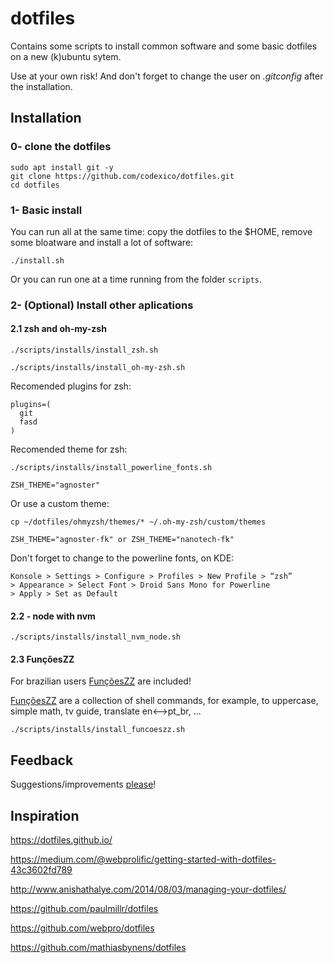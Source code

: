 # dotfiles

Contains some scripts to install common software and some basic dotfiles on a
new (k)ubuntu sytem.

Use at your own risk! And don't forget to change the user on _.gitconfig_ after the installation.

## Installation

### 0- clone the dotfiles

```
sudo apt install git -y
git clone https://github.com/codexico/dotfiles.git
cd dotfiles
```

### 1- Basic install

You can run all at the same time: copy the dotfiles to the $HOME, remove some bloatware and install a lot of software:

```
./install.sh
```

Or you can run one at a time running from the folder `scripts`.

### 2- (Optional) Install other aplications

#### 2.1 zsh and oh-my-zsh

```
./scripts/installs/install_zsh.sh
```

```
./scripts/installs/install_oh-my-zsh.sh
```

Recomended plugins for zsh:

```
plugins=(
  git
  fasd
)
```

Recomended theme for zsh:

```
./scripts/installs/install_powerline_fonts.sh
```

```
ZSH_THEME="agnoster"
```

Or use a custom theme:

```
cp ~/dotfiles/ohmyzsh/themes/* ~/.oh-my-zsh/custom/themes
```

```
ZSH_THEME="agnoster-fk" or ZSH_THEME="nanotech-fk"
```

Don't forget to change to the powerline fonts, on KDE:

    Konsole > Settings > Configure > Profiles > New Profile > “zsh”
    > Appearance > Select Font > Droid Sans Mono for Powerline
    > Apply > Set as Default

#### 2.2 - node with nvm

```
./scripts/installs/install_nvm_node.sh
```

#### 2.3 FunçõesZZ

For brazilian users [FunçõesZZ](https://github.com/funcoeszz/funcoeszz) are included!

[FunçõesZZ](https://github.com/funcoeszz/funcoeszz) are a collection of shell commands, for example, to uppercase, simple math, tv guide, translate en<-->pt_br, ...

```
./scripts/installs/install_funcoeszz.sh
```

## Feedback

Suggestions/improvements [please](https://github.com/codexico/dotfiles/issues)!

## Inspiration

https://dotfiles.github.io/

https://medium.com/@webprolific/getting-started-with-dotfiles-43c3602fd789

http://www.anishathalye.com/2014/08/03/managing-your-dotfiles/

https://github.com/paulmillr/dotfiles

https://github.com/webpro/dotfiles

https://github.com/mathiasbynens/dotfiles
